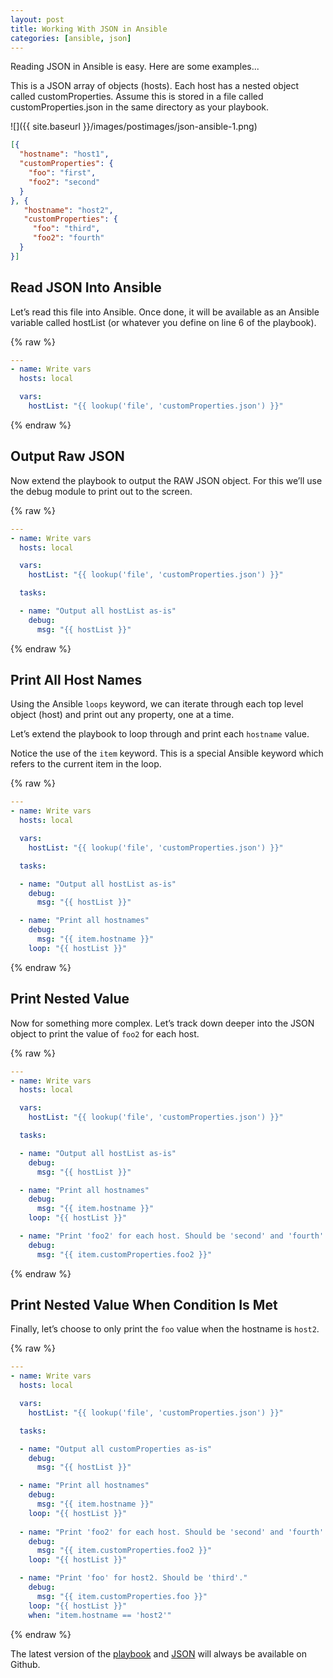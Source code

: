 ```yaml
---
layout: post
title: Working With JSON in Ansible
categories: [ansible, json]
---
```


Reading JSON in Ansible is easy. Here are some examples...

This is a JSON array of objects (hosts). Each host has a nested object called customProperties. Assume this is stored in a file called customProperties.json in the same directory as your playbook.

![]({{ site.baseurl }}/images/postimages/json-ansible-1.png)

```json
[{
  "hostname": "host1",
  "customProperties": {
    "foo": "first",
    "foo2": "second"
  }
}, {
   "hostname": "host2",
   "customProperties": {
     "foo": "third",
     "foo2": "fourth"
  }
}]
```

## Read JSON Into Ansible

Let’s read this file into Ansible. Once done, it will be available as an Ansible variable called hostList (or whatever you define on line 6 of the playbook).

{% raw %}
```yaml
---
- name: Write vars
  hosts: local

  vars:
    hostList: "{{ lookup('file', 'customProperties.json') }}"
```
{% endraw %}

## Output Raw JSON

Now extend the playbook to output the RAW JSON object. For this we’ll use the debug module to print out to the screen.

{% raw %}
```yaml
---
- name: Write vars
  hosts: local

  vars:
    hostList: "{{ lookup('file', 'customProperties.json') }}"

  tasks:

  - name: "Output all hostList as-is"
    debug:
      msg: "{{ hostList }}"
```
{% endraw %}

## Print All Host Names

Using the Ansible `loops` keyword, we can iterate through each top level object (host) and print out any property, one at a time.

Let’s extend the playbook to loop through and print each `hostname` value.

Notice the use of the `item` keyword. This is a special Ansible keyword which refers to the current item in the loop.

{% raw %}
```yaml
---
- name: Write vars
  hosts: local

  vars:
    hostList: "{{ lookup('file', 'customProperties.json') }}"

  tasks:

  - name: "Output all hostList as-is"
    debug:
      msg: "{{ hostList }}"

  - name: "Print all hostnames"
    debug:
      msg: "{{ item.hostname }}"
    loop: "{{ hostList }}"
```
{% endraw %}

## Print Nested Value

Now for something more complex. Let’s track down deeper into the JSON object to print the value of `foo2` for each host.

{% raw %}
```yaml
---
- name: Write vars
  hosts: local

  vars:
    hostList: "{{ lookup('file', 'customProperties.json') }}"

  tasks:

  - name: "Output all hostList as-is"
    debug:
      msg: "{{ hostList }}"

  - name: "Print all hostnames"
    debug:
      msg: "{{ item.hostname }}"
    loop: "{{ hostList }}"

  - name: "Print 'foo2' for each host. Should be 'second' and 'fourth'."
    debug:
      msg: "{{ item.customProperties.foo2 }}"
```
{% endraw %}

## Print Nested Value When Condition Is Met

Finally, let’s choose to only print the `foo` value when the hostname is `host2`.

{% raw %}
```yaml
---
- name: Write vars
  hosts: local

  vars:
    hostList: "{{ lookup('file', 'customProperties.json') }}"

  tasks:

  - name: "Output all customProperties as-is"
    debug:
      msg: "{{ hostList }}"

  - name: "Print all hostnames"
    debug:
      msg: "{{ item.hostname }}"
    loop: "{{ hostList }}"
    
  - name: "Print 'foo2' for each host. Should be 'second' and 'fourth'."
    debug:
      msg: "{{ item.customProperties.foo2 }}"
    loop: "{{ hostList }}"

  - name: "Print 'foo' for host2. Should be 'third'."
    debug:
      msg: "{{ item.customProperties.foo }}"
    loop: "{{ hostList }}"
    when: "item.hostname == 'host2'"
```
{% endraw %}

The latest version of the [playbook](https://github.com/agardnerIT/OddFiles/blob/master/customPropsDemo.playbook.yml) and [JSON](https://github.com/agardnerIT/OddFiles/blob/master/customProperties.json) will always be available on Github.